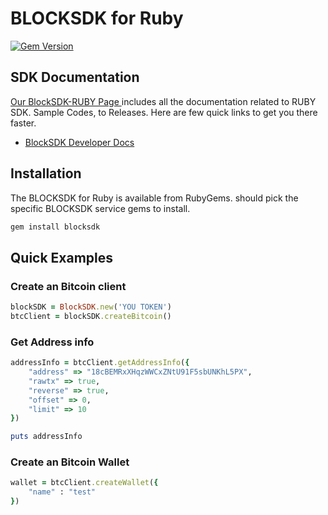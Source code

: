 # BLOCKSDK for Ruby

[![Gem Version](https://badge.fury.io/rb/blocksdk.svg)](https://badge.fury.io/rb/blocksdk)

## SDK Documentation
[ Our BlockSDK-RUBY Page ](https://docs.blocksdk.com/) includes all the documentation related to RUBY SDK. Sample Codes, to Releases. Here are few quick links to get you there faster.
* [ BlockSDK Developer Docs]


## Installation

The BLOCKSDK for Ruby is available from RubyGems.
should pick the specific BLOCKSDK service gems to install.

```ruby
gem install blocksdk
```

## Quick Examples
### Create an Bitcoin client
```ruby
blockSDK = BlockSDK.new('YOU TOKEN')
btcClient = blockSDK.createBitcoin()
```
### Get Address info
```ruby
addressInfo = btcClient.getAddressInfo({
    "address" => "18cBEMRxXHqzWWCxZNtU91F5sbUNKhL5PX",
    "rawtx" => true,
    "reverse" => true,
    "offset" => 0,
    "limit" => 10
})

puts addressInfo
```

### Create an Bitcoin Wallet
```ruby
wallet = btcClient.createWallet({
    "name" : "test"
})
```

[BlockSDK Developer Docs]: https://docs.blocksdk.com
